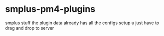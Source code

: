 # smplus-pm4-plugins
smplus stuff 
the plugin data already has all the configs setup u just have to drag and drop to server
